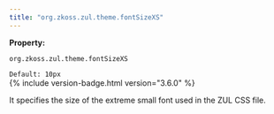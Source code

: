 ```yaml
---
title: "org.zkoss.zul.theme.fontSizeXS"
---
```


**Property:**

`org.zkoss.zul.theme.fontSizeXS`

`Default: 10px`  
{% include version-badge.html version="3.6.0" %}

It specifies the size of the extreme small font used in the ZUL CSS
file.
